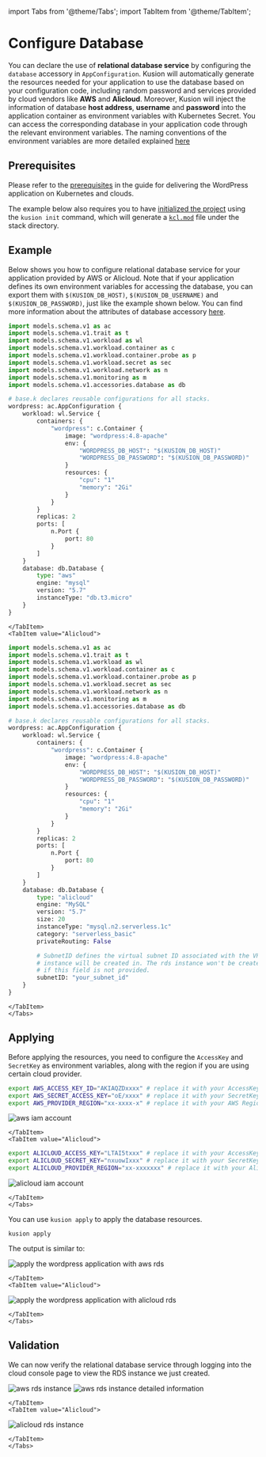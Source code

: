 import Tabs from '@theme/Tabs';
import TabItem from '@theme/TabItem';

# Configure Database

You can declare the use of **relational database service** by configuring the `database` accessory in `AppConfiguration`. Kusion will automatically generate the resources needed for your application to use the database based on your configuration code, including random password and services provided by cloud vendors like **AWS** and **Alicloud**. Moreover, Kusion will inject the information of database **host address**, **username** and **password** into the application container as environment variables with Kubernetes Secret. You can access the corresponding database in your application code through the relevant environment variables. The naming conventions of the environment variables are more detailed explained [here](/docs/user_docs/reference/model/naming-conventions.md#sensitive-database-information)

## Prerequisites

Please refer to the [prerequisites](/docs/user_docs/getting-started/usecases/deliver-the-wordpress-application-on-kubernetes-and-clouds.md#prerequisites) in the guide for delivering the WordPress application on Kubernetes and clouds. 

The example below also requires you to have [initialized the project](/docs/user_docs/getting-started/usecases/deliver-the-wordpress-application-on-kubernetes-and-clouds.md#init-project) using the `kusion init` command, which will generate a [`kcl.mod`](/docs/user_docs/guides/working-with-k8s/1-deploy-application.md#kclmod) file under the stack directory. 

## Example

Below shows you how to configure relational database service for your application provided by AWS or Alicloud. Note that if your application defines its own environment variables for accessing the database, you can export them with `$(KUSION_DB_HOST)`, `$(KUSION_DB_USERNAME)` and `$(KUSION_DB_PASSWORD)`, just like the example shown below. You can find more information about the attributes of database accessory [here](/docs/user_docs/reference/model/catalog_models/database/doc_database.md). 

<Tabs>
<TabItem value="AWS" >

```python
import models.schema.v1 as ac
import models.schema.v1.trait as t
import models.schema.v1.workload as wl
import models.schema.v1.workload.container as c
import models.schema.v1.workload.container.probe as p
import models.schema.v1.workload.secret as sec
import models.schema.v1.workload.network as n
import models.schema.v1.monitoring as m
import models.schema.v1.accessories.database as db

# base.k declares reusable configurations for all stacks.
wordpress: ac.AppConfiguration {
    workload: wl.Service {
        containers: {
            "wordpress": c.Container {
                image: "wordpress:4.8-apache"
                env: {
                    "WORDPRESS_DB_HOST": "$(KUSION_DB_HOST)"
                    "WORDPRESS_DB_PASSWORD": "$(KUSION_DB_PASSWORD)"
                }
                resources: {
                    "cpu": "1"
                    "memory": "2Gi"
                }
            }
        }
        replicas: 2
        ports: [
            n.Port {
                port: 80
            }
        ]
    }
    database: db.Database {
        type: "aws"
        engine: "mysql"
        version: "5.7"
        instanceType: "db.t3.micro"
    }
}
```

```mdx-code-block
</TabItem>
<TabItem value="Alicloud">
```
```python
import models.schema.v1 as ac
import models.schema.v1.trait as t
import models.schema.v1.workload as wl
import models.schema.v1.workload.container as c
import models.schema.v1.workload.container.probe as p
import models.schema.v1.workload.secret as sec
import models.schema.v1.workload.network as n
import models.schema.v1.monitoring as m
import models.schema.v1.accessories.database as db

# base.k declares reusable configurations for all stacks.
wordpress: ac.AppConfiguration {
    workload: wl.Service {
        containers: {
            "wordpress": c.Container {
                image: "wordpress:4.8-apache"
                env: {
                    "WORDPRESS_DB_HOST": "$(KUSION_DB_HOST)"
                    "WORDPRESS_DB_PASSWORD": "$(KUSION_DB_PASSWORD)"
                }
                resources: {
                    "cpu": "1"
                    "memory": "2Gi"
                }
            }
        }
        replicas: 2
        ports: [
            n.Port {
                port: 80
            }
        ]
    }
    database: db.Database {
        type: "alicloud"
        engine: "MySQL"
        version: "5.7"
        size: 20
        instanceType: "mysql.n2.serverless.1c"
        category: "serverless_basic"
        privateRouting: False

        # SubnetID defines the virtual subnet ID associated with the VPC that the rds 
        # instance will be created in. The rds instance won't be created in user's own VPC 
        # if this field is not provided. 
        subnetID: "your_subnet_id"
    }
}
```
```mdx-code-block
</TabItem>
</Tabs>
```

## Applying

Before applying the resources, you need to configure the `AccessKey` and `SecretKey` as environment variables, along with the region if you are using certain cloud provider. 

<Tabs>
<TabItem value="AWS" >

```bash
export AWS_ACCESS_KEY_ID="AKIAQZDxxxx" # replace it with your AccessKey
export AWS_SECRET_ACCESS_KEY="oE/xxxx" # replace it with your SecretKey
export AWS_PROVIDER_REGION="xx-xxxx-x" # replace it with your AWS Region
```

![aws iam account](/img/docs/user_docs/getting-started/aws-iam-account.png)

```mdx-code-block
</TabItem>
<TabItem value="Alicloud">
```

```bash
export ALICLOUD_ACCESS_KEY="LTAI5txxx" # replace it with your AccessKey
export ALICLOUD_SECRET_KEY="nxuowIxxx" # replace it with your SecretKey
export ALICLOUD_PROVIDER_REGION="xx-xxxxxxx" # replace it with your AliCloud Region
```

![alicloud iam account](/img/docs/user_docs/getting-started/set-rds-access.png)

```mdx-code-block
</TabItem>
</Tabs>
```

You can use `kusion apply` to apply the database resources.

```shell
kusion apply
```

The output is similar to: 

<Tabs>
<TabItem value="AWS" >

![apply the wordpress application with aws rds](/img/docs/user_docs/getting-started/apply-wordpress-application-with-aws-rds.png)

```mdx-code-block
</TabItem>
<TabItem value="Alicloud">
```

![apply the wordpress application with alicloud rds](/img/docs/user_docs/getting-started/apply-wordpress-application.png)

```mdx-code-block
</TabItem>
</Tabs>
```

## Validation

We can now verify the relational database service through logging into the cloud console page to view the RDS instance we just created. 

<Tabs>
<TabItem value="AWS" >

![aws rds instance](/img/docs/user_docs/getting-started/aws-rds-instance.png)
![aws rds instance detailed information](/img/docs/user_docs/getting-started/aws-rds-instance-detail.png)

```mdx-code-block
</TabItem>
<TabItem value="Alicloud">
```

![alicloud rds instance](/img/docs/user_docs/getting-started/alicloud-rds-instance.png)

```mdx-code-block
</TabItem>
</Tabs>
```
